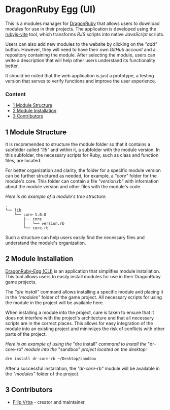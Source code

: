 # DragonRuby Egg (UI)
This is a modules manager for [DragonRuby](https://dragonruby.itch.io/dragonruby-gtk) that allows users to download modules for use in their projects. The application is developed using the [rubyjs-vite](https://github.com/filipvrba/ruby-js) tool, which transforms *RJS* scripts into native *JavaScript* scripts.

Users can also add new modules to the website by clicking on the *"add"* button. However, they will need to have their own *GitHub account* and a repository containing the module. After selecting the module, users can write a description that will help other users understand its functionality better.

It should be noted that the web application is just a prototype, a testing version that serves to verify functions and improve the user experience.

### Content
- [1 Module Structure](#1-module-structure)
- [2 Module Installation](#2-module-installation)
- [3 Contributors](#3-contributors)

## 1 Module Structure
It is recommended to structure the module folder so that it contains a subfolder called *"lib"* and within it, a subfolder with the module version. In this subfolder, the necessary scripts for Ruby, such as class and function files, are located.

For better organization and clarity, the folder for a specific module version can be further structured as needed, for example, a *"core"* folder for the module's core. This folder can contain a file *"version.rb"* with information about the module version and other files with the module's code.

*Here is an example of a module's tree structure:*
```text
.
└── lib
    └── core-1.0.0
        ├── core
        │   └── version.rb
        └── core.rb
```

Such a structure can help users easily find the necessary files and understand the module's organization.

## 2 Module Installation
[DragonRuby-Egg (CLI)](https://github.com/filipvrba/dragonruby-egg-rb) is an application that simplifies module installation. This tool allows users to easily install modules for use in their DragonRuby game projects.

The *"dre install"* command allows installing a specific module and placing it in the *"modules"* folder of the game project. All necessary scripts for using the module in the project will be available here.

When installing a module into the project, care is taken to ensure that it does not interfere with the project's architecture and that all necessary scripts are in the correct places. This allows for easy integration of the module into an existing project and minimizes the risk of conflicts with other parts of the project.

*Here is an example of using the* "dre install" *command to install the* "dr-core-rb" *module into the* "sandbox" *project located on the desktop:*
```bash
dre install dr-core-rb ~/Desktop/sandbox
```

After a successful installation, the *"dr-core-rb"* module will be available in the *"modules"* folder of the project.

## 3 Contributors
- [Filip Vrba](https://github.com/filipvrba) - creator and maintainer